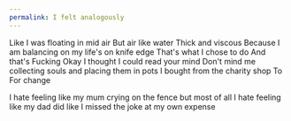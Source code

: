 ```yaml
---
permalink: I felt analogously
---
```

<span style="color:#000ff;">Like I was floating in mid air</span> 
<span style="color:#000ff;">But air like water</span> 
<span style="color:#000ff;">Thick and viscous</span> 
<span style="color:#000ff;">Because I am balancing on my life's on knife edge</span> 
<span style="color:#000ff;">That's what I chose to do</span> 
<span style="color:#000ff;">And that's</span> 
<span style="color:#000ff;">Fucking</span> 
<span style="color:#000ff;">Okay</span>
<span style="color:#000ff;">I thought I could read your mind</span> 
<span style="color:#000ff;">Don't mind me collecting souls and placing them in pots I bought from the charity shop</span> 
<span style="color:#000ff;">To</span>
<span style="color:#000ff;">For</span> 
<span style="color:#000ff;">change</span> 

<span style="color:#000ff;">I hate feeling like my mum crying on the fence but  most of all I hate feeling like my dad did like I missed the joke at my own expense</span>
